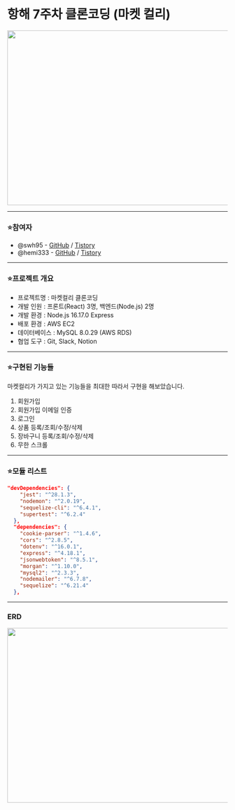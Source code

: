 # 항해 7주차 클론코딩 (마켓 컬리)

<img src="https://user-images.githubusercontent.com/71807433/186592098-e43c38bf-a24f-4d66-b5f6-a53e15e3d451.png" width="600" height="400"/>


<hr>

### ⭐️참여자

- @swh95 - [GitHub](https://github.com/WHS95) / [Tistory](https://coding-daily.tistory.com/)
- @hemi333 - [GitHub](https://github.com/hemi333) / [Tistory](https://bo-hyemi-an.tistory.com/)

<hr>

### ⭐️프로젝트 개요

- 프로젝트명 : 마켓컬리 클론코딩
- 개발 인원 : 프론트(React) 3명, 백엔드(Node.js) 2명
- 개발 환경 : Node.js 16.17.0 Express  
- 배포 환경 : AWS EC2
- 데이터베이스 : MySQL 8.0.29 (AWS RDS)
- 협업 도구 : Git, Slack, Notion

<hr>

### ⭐️구현된 기능들

마켓컬리가 가지고 있는 기능들을 최대한 따라서 구현을 해보았습니다. 

1. 회원가입
2. 회원가입 이메일 인증
3. 로그인
4. 상품 등록/조회/수정/삭제
5. 장바구니 등록/조회/수정/삭제
6. 무한 스크롤

<hr>

### ⭐️모듈 리스트

```json
"devDependencies": {
    "jest": "^28.1.3",
    "nodemon": "^2.0.19",
    "sequelize-cli": "^6.4.1",
    "supertest": "^6.2.4"
  },
  "dependencies": {
    "cookie-parser": "^1.4.6",
    "cors": "^2.8.5",
    "dotenv": "^16.0.1",
    "express": "^4.18.1",
    "jsonwebtoken": "^8.5.1",
    "morgan": "^1.10.0",
    "mysql2": "^2.3.3",
    "nodemailer": "^6.7.8",
    "sequelize": "^6.21.4"
  },
```
<hr>

### ERD

<img src="https://user-images.githubusercontent.com/71807433/186587192-337b58a2-9b71-4b6b-b2d4-2fe3b0dce29f.png" width="600" height="400"/>



